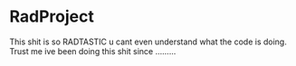 # RadProject

This shit is so RADTASTIC u cant even understand what the code is doing. Trust me ive been doing this shit since .........
